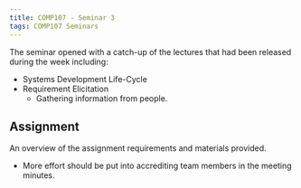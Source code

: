 ```yaml
---
title: COMP107 - Seminar 3
tags: COMP107 Seminars
---
```

The seminar opened with a catch-up of the lectures that had been released during the week including:

* Systems Development Life-Cycle
* Requirement Elicitation
	* Gathering information from people.

## Assignment
An overview of the assignment requirements and materials provided.

* More effort should be put into accrediting team members in the meeting minutes.